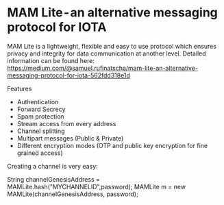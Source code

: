 # MAM Lite - an alternative messaging protocol for IOTA

MAM Lite is a  lightweight, flexible and easy to use protocol which ensures privacy and integrity for data communication at another level. Detailed information can be found here: https://medium.com/@samuel.rufinatscha/mam-lite-an-alternative-messaging-protocol-for-iota-562fdd318e1d

Features
- Authentication
- Forward Secrecy
- Spam protection
- Stream access from every address
- Channel splitting
- Multipart messages (Public & Private)
- Different encryption modes (OTP and public key encryption for fine grained access)

Creating a channel is very easy:

  String channelGenesisAddress = MAMLite.hash("MYCHANNELID",password);
  MAMLite m = new MAMLite(channelGenesisAddress, password);
